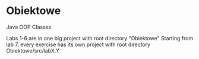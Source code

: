 # Obiektowe
Java OOP Classes

Labs 1-6 are in one big project with root directory "Obiektowe"
Starting from lab 7, every exercise has its own project with root directory Obiektowe/src/labX.Y
